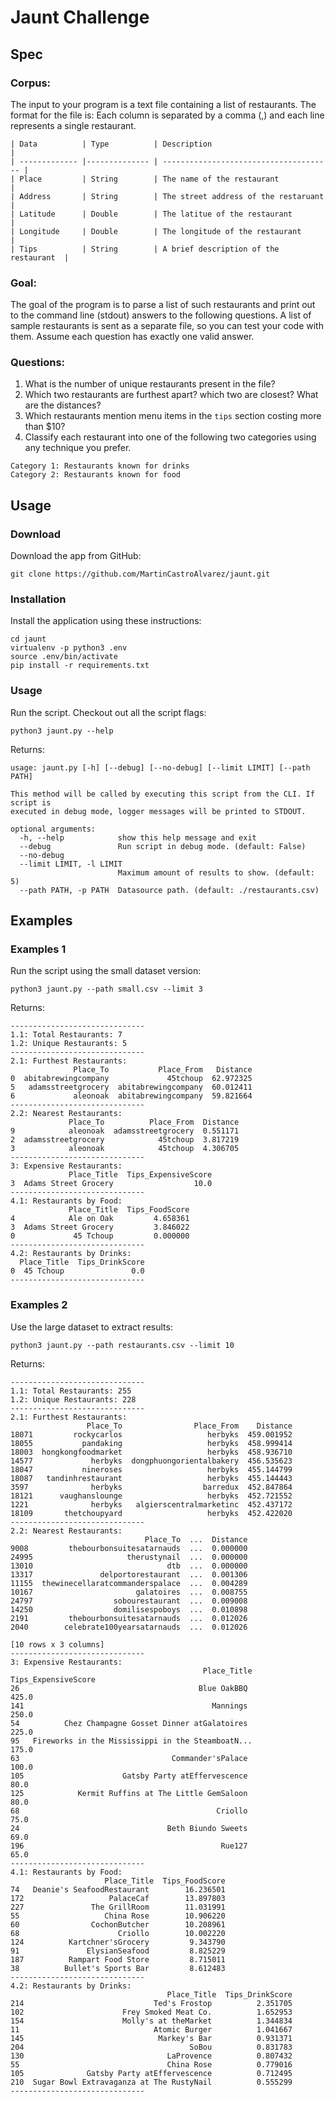 # Jaunt Challenge

## Spec

### Corpus:
The input to your program is a text file containing a list of restaurants. The format for the file is:
Each column is separated by a comma (,) and each line represents a single restaurant. 
```
| Data          | Type          | Description                            |
| ------------- |-------------- | -------------------------------------- |
| Place         | String        | The name of the restaurant             |
| Address       | String        | The street address of the restaruant   |
| Latitude      | Double        | The latitue of the restaurant          |
| Longitude     | Double        | The longitude of the restaurant        |
| Tips          | String        | A brief description of the restaurant  |
```

### Goal:
The goal of the program is to parse a list of such restaurants and print out to the command line (stdout) answers to the following questions. A list of sample restaurants is sent as a separate file, so you can test your code with them. Assume each question has exactly one valid answer.

### Questions:
1. What is the number of unique restaurants present in the file?
2. Which two restaurants are furthest apart?  which two are closest?  What are the distances?
3. Which restaurants mention menu items in the `tips` section costing more than $10?
4. Classify each restaurant into one of the following two categories using any technique you prefer.
```
Category 1: Restaurants known for drinks
Category 2: Restaurants known for food
```

## Usage

### Download
Download the app from GitHub:
```
git clone https://github.com/MartinCastroAlvarez/jaunt.git
```

### Installation
Install the application using these instructions:
```
cd jaunt
virtualenv -p python3 .env
source .env/bin/activate
pip install -r requirements.txt
```

### Usage
Run the script. Checkout out all the script flags:
```
python3 jaunt.py --help
```
Returns:
```
usage: jaunt.py [-h] [--debug] [--no-debug] [--limit LIMIT] [--path PATH]

This method will be called by executing this script from the CLI. If script is
executed in debug mode, logger messages will be printed to STDOUT.

optional arguments:
  -h, --help            show this help message and exit
  --debug               Run script in debug mode. (default: False)
  --no-debug
  --limit LIMIT, -l LIMIT
                        Maximum amount of results to show. (default: 5)
  --path PATH, -p PATH  Datasource path. (default: ./restaurants.csv)
```

## Examples

### Examples 1
Run the script using the small dataset version:
```
python3 jaunt.py --path small.csv --limit 3
```
Returns:
```
------------------------------
1.1: Total Restaurants: 7
1.2: Unique Restaurants: 5
------------------------------
2.1: Furthest Restaurants:
              Place_To           Place_From   Distance
0  abitabrewingcompany             45tchoup  62.972325
5   adamsstreetgrocery  abitabrewingcompany  60.012411
6             aleonoak  abitabrewingcompany  59.821664
------------------------------
2.2: Nearest Restaurants:
             Place_To          Place_From  Distance
9            aleonoak  adamsstreetgrocery  0.551171
2  adamsstreetgrocery            45tchoup  3.817219
3            aleonoak            45tchoup  4.306705
------------------------------
3: Expensive Restaurants:
             Place_Title  Tips_ExpensiveScore
3  Adams Street Grocery                  10.0
------------------------------
4.1: Restaurants by Food:
             Place_Title  Tips_FoodScore
4            Ale on Oak         4.658361
3  Adams Street Grocery         3.846022
0             45 Tchoup         0.000000
------------------------------
4.2: Restaurants by Drinks:
  Place_Title  Tips_DrinkScore
0  45 Tchoup               0.0
------------------------------
```

### Examples 2
Use the large dataset to extract results:
```
python3 jaunt.py --path restaurants.csv --limit 10
```
Returns:
```
------------------------------
1.1: Total Restaurants: 255
1.2: Unique Restaurants: 228
------------------------------
2.1: Furthest Restaurants:
                 Place_To                Place_From    Distance
18071         rockycarlos                   herbyks  459.001952
18055           pandaking                   herbyks  458.999414
18003  hongkongfoodmarket                   herbyks  458.936710
14577             herbyks  dongphuongorientalbakery  456.535623
18047           nineroses                   herbyks  455.144799
18087   tandinhrestaurant                   herbyks  455.144443
3597              herbyks                  barredux  452.847864
18121      vaughanslounge                   herbyks  452.721552
1221              herbyks   algierscentralmarketinc  452.437172
18109       thetchoupyard                   herbyks  452.422020
------------------------------
2.2: Nearest Restaurants:
                              Place_To  ...  Distance
9008         thebourbonsuitesatarnauds  ...  0.000000
24995                     therustynail  ...  0.000000
13010                              dtb  ...  0.000000
13317               delportorestaurant  ...  0.001306
11155  thewinecellaratcommanderspalace  ...  0.004289
10167                       galatoires  ...  0.008755
24797                  sobourestaurant  ...  0.009008
14250                  domilisespoboys  ...  0.010898
2191         thebourbonsuitesatarnauds  ...  0.012026
2040        celebrate100yearsatarnauds  ...  0.012026

[10 rows x 3 columns]
------------------------------
3: Expensive Restaurants:
                                           Place_Title  Tips_ExpensiveScore
26                                        Blue OakBBQ                 425.0
141                                          Mannings                 250.0
54          Chez Champagne Gosset Dinner atGalatoires                 225.0
95   Fireworks in the Mississippi in the SteamboatN...                175.0
63                                  Commander'sPalace                 100.0
105                      Gatsby Party atEffervescence                  80.0
125            Kermit Ruffins at The Little GemSaloon                  80.0
68                                            Criollo                  75.0
24                                 Beth Biundo Sweets                  69.0
196                                            Rue127                  65.0
------------------------------
4.1: Restaurants by Food:
                     Place_Title  Tips_FoodScore
74   Deanie's SeafoodRestaurant        16.236501
172                   PalaceCaf        13.897803
227               The GrillRoom        11.031991
55                   China Rose        10.906220
60                CochonButcher        10.208961
68                      Criollo        10.002220
124          Kartchner'sGrocery         9.343790
91               ElysianSeafood         8.825229
187          Rampart Food Store         8.715011
38          Bullet's Sports Bar         8.612483
------------------------------
4.2: Restaurants by Drinks:
                                   Place_Title  Tips_DrinkScore
214                             Ted's Frostop          2.351705
102                      Frey Smoked Meat Co.          1.652953
154                      Molly's at theMarket          1.344834
11                              Atomic Burger          1.041667
145                              Markey's Bar          0.931371
204                                     SoBou          0.831783
130                                LaProvence          0.807432
55                                 China Rose          0.779016
105              Gatsby Party atEffervescence          0.712495
210  Sugar Bowl Extravaganza at The RustyNail          0.555299
------------------------------
```
